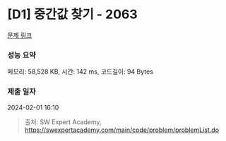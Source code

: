 # [D1] 중간값 찾기 - 2063 

[문제 링크](https://swexpertacademy.com/main/code/problem/problemDetail.do?contestProbId=AV5QPsXKA2UDFAUq) 

### 성능 요약

메모리: 58,528 KB, 시간: 142 ms, 코드길이: 94 Bytes

### 제출 일자

2024-02-01 16:10



> 출처: SW Expert Academy, https://swexpertacademy.com/main/code/problem/problemList.do